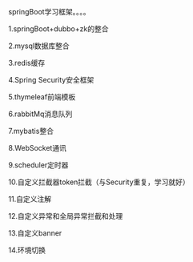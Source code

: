 springBoot学习框架。。。。

1.springBoot+dubbo+zk的整合

2.mysql数据库整合

3.redis缓存

4.Spring Security安全框架

5.thymeleaf前端模板

6.rabbitMq消息队列

7.mybatis整合

8.WebSocket通讯

9.scheduler定时器

10.自定义拦截器token拦截（与Security重复，学习就好）

11.自定义注解

12.自定义异常和全局异常拦截和处理

13.自定义banner

14.环境切换